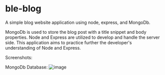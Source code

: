 # ble-blog
A simple blog website application using node, express, and MongoDb.

MongoDb is used to store the blog post with a title snippet and body properties. Node and Express are utilized to develop and handle the server side. This application aims to practice further the developer's understanding of Node and Express.

Screenshots:

MongoDb Database:
![image](https://github.com/markDoesany/ble-blog/assets/143711609/a086edc1-61de-49ad-9428-204e2fcd7a06)


